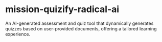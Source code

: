 # mission-quizify-radical-ai
An AI-generated assessment and quiz tool that dynamically generates quizzes based on user-provided documents, offering a tailored learning experience.
